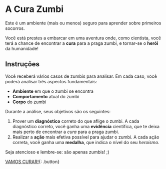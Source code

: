 # A Cura Zumbi

Este é um ambiente (mais ou menos) seguro para aprender sobre primeiros socorros.

Você está prestes a embarcar em uma aventura onde, como cientista, você terá a chance
de encontrar a **cura** para a praga zumbi, e tornar-se o **herói** da humanidade!

## Instruções

Você receberá vários casos de zumbis para analisar. Em cada caso, você poderá
analisar três aspectos fundamentais:
+ **Ambiente** em que o zumbi se encontra
+ **Comportamento** atual do zumbi
+ **Corpo** do zumbi

Durante a análise, seus objetivos são os seguintes:
1. Prover um **diagnóstico** correto do que aflige o zumbi. A cada diagnóstico correto,
você ganha uma **evidência** científica, que te deixa mais perto de encontrar a *cura*
para a praga zumbi.
2. Realizar a **ação** mais efetiva possível para ajudar o zumbi. A cada ação correta,
você ganha uma **medalha**, que indica o nível do seu *heroísmo*.


Seja atencioso e lembre-se: são apenas zumbis! ;)

[VAMOS CURAR!](casos/caso1.md){: .button}
